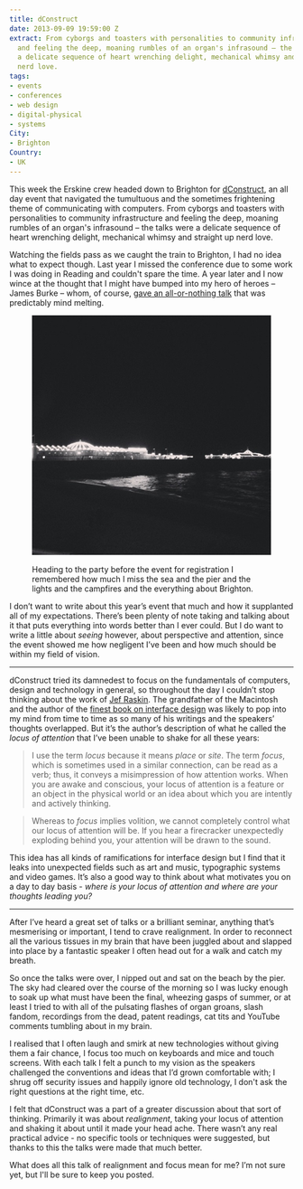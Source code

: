 ```yaml
---
title: dConstruct
date: 2013-09-09 19:59:00 Z
extract: From cyborgs and toasters with personalities to community infrastructure
  and feeling the deep, moaning rumbles of an organ's infrasound – the talks were
  a delicate sequence of heart wrenching delight, mechanical whimsy and straight up
  nerd love.
tags:
- events
- conferences
- web design
- digital-physical
- systems
City:
- Brighton
Country:
- UK
---
```


This week the Erskine crew headed down to Brighton for [dConstruct](http://2013.dconstruct.org/), an all day event that navigated the tumultuous and the sometimes frightening theme of communicating with computers. From cyborgs and toasters with personalities to community infrastructure and feeling the deep, moaning rumbles of an organ's infrasound – the talks were a delicate sequence of heart wrenching delight, mechanical whimsy and straight up nerd love. 

Watching the fields pass as we caught the train to Brighton, I had no idea what to expect though. Last year I missed the conference due to some work I was doing in Reading and couldn't spare the time. A year later and I now wince at the thought that I might have bumped into my hero of heroes – James Burke – whom, of course, [gave an all-or-nothing talk](http://archive.dconstruct.org/2012/admiralshovel) that was predictably mind melting.

<figure>
<img src="/uploads/brighton-pier.jpg" alt="Brighton pier" />
<figcaption><p>Heading to the party before the event for registration I remembered how much I miss the sea and the pier and the lights and the campfires and the everything about Brighton.</p></figcaption>
</figure>

I don’t want to write about this year’s event that much and how it supplanted all of my expectations. There’s been plenty of note taking and talking about it that puts everything into words better than I ever could. But I do want to write a little about *seeing* however, about perspective and attention, since the event showed me how negligent I’ve been and how much should be within my field of vision.

***

dConstruct tried its damnedest to focus on the fundamentals of computers, design and technology in general, so throughout the day I couldn’t stop thinking about the work of [Jef Raskin](http://en.wikipedia.org/wiki/Jef_Raskin). The grandfather of the Macintosh and the author of the [finest book on interface design](http://en.wikipedia.org/wiki/The_Humane_Interface) was likely to pop into my mind from time to time as so many of his writings and the speakers’ thoughts overlapped. But it’s the author’s description of what he called the *locus of attention* that I’ve been unable to shake for all these years:

> I use the term *locus* because it means *place* or *site*. The term *focus*, which is sometimes used in a similar connection, can be read as a verb; thus, it conveys a misimpression of how attention works. When you are awake and conscious, your locus of attention is a feature or an object in the physical world or an idea about which you are intently and actively thinking.

> Whereas to *focus* implies volition, we cannot completely control what our locus of attention will be. If you hear a firecracker unexpectedly exploding behind you, your attention will be drawn to the sound.

This idea has all kinds of ramifications for interface design but I find that it leaks into unexpected fields such as art and music, typographic systems and video games. It’s also a good way to think about what motivates you on a day to day basis - *where is your locus of attention and where are your thoughts leading you?*

***

After I’ve heard a great set of talks or a brilliant seminar, anything that’s mesmerising or important, I tend to crave realignment. In order to reconnect all the various tissues in my brain that have been juggled about and slapped into place by a fantastic speaker I often head out for a walk and catch my breath.

So once the talks were over, I nipped out and sat on the beach by the pier. The sky had cleared over the course of the morning so I was lucky enough to soak up what must have been the final, wheezing gasps of summer, or at least I tried to with all of the pulsating flashes of organ groans, slash fandom, recordings from the dead, patent readings, cat tits and YouTube comments tumbling about in my brain.

I realised that I often laugh and smirk at new technologies without giving them a fair chance, I focus too much on keyboards and mice and touch screens. With each talk I felt a punch to my vision as the speakers challenged the conventions and ideas that I’d grown comfortable with; I shrug off security issues and happily ignore old technology, I don't ask the right questions at the right time, etc.

I felt that dConstruct was a part of a greater discussion about that sort of thinking. Primarily it was about *realignment*, taking your locus of attention and shaking it about until it made your head ache. There wasn’t any real practical advice - no specific tools or techniques were suggested, but thanks to this the talks were made that much better.

What does all this talk of realignment and focus mean for me? I’m not sure yet, but I'll be sure to keep you posted.
